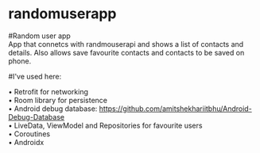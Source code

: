 # randomuserapp
#Random user app
</br>
App that connetcs with randmouserapi and shows a list of contacts and details. Also allows save favourite contacts and contacts to be saved on phone.
</br>

#I've used here:</br>

&bull; Retrofit for networking</br>
&bull; Room library for persistence</br>
&bull; Android debug database: https://github.com/amitshekhariitbhu/Android-Debug-Database </br>
&bull; LiveData, ViewModel and Repositories for favourite users </br>
&bull; Coroutines </br>
&bull; Androidx </br>
